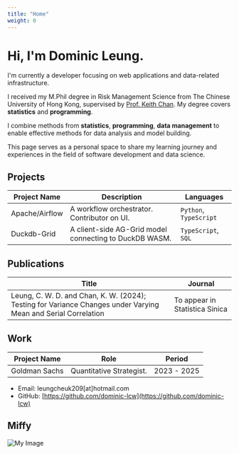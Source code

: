 ```yaml
---
title: "Home"
weight: 0
---
```


# Hi, I'm Dominic Leung.

I'm currently a developer focusing on web applications and data-related infrastructure.

I received my M.Phil degree in Risk Management Science from The Chinese University of Hong Kong, supervised by [Prof. Keith Chan](https://sites.google.com/site/kwchankeith/). My degree covers **statistics** and **programming**.

I combine methods from **statistics**, **programming**, **data management** to enable effective methods for data analysis and model building.

This page serves as a personal space to share my learning journey and experiences in the field of software development and data science.

## Projects

| Project Name   | Description                                            | Languages              |
| -------------- | ------------------------------------------------------ | ---------------------- |
| Apache/Airflow | A workflow orchestrator. Contributor on UI.            | `Python`, `TypeScript` |
| Duckdb-Grid    | A client-side AG-Grid model connecting to DuckDB WASM. | `TypeScript`, `SQL`    |

<!-- Joint work with [Julie Park](https://github.com/yeri918).  -->

## Publications

| Title                                                                                                          | Journal                        |
| -------------------------------------------------------------------------------------------------------------- | ------------------------------ |
| Leung, C. W. D. and Chan, K. W. (2024); Testing for Variance Changes under Varying Mean and Serial Correlation | To appear in Statistica Sinica |

## Work

| Project Name  | Role                     | Period      |
| ------------- | ------------------------ | ----------- |
| Goldman Sachs | Quantitative Strategist. | 2023 - 2025 |

- Email: leungcheuk209[at]hotmail.com
- GitHub: [https://github.com/dominic-lcw](https://github.com/dominic-lcw)

## Miffy

![My Image](/miffy.jpg)
